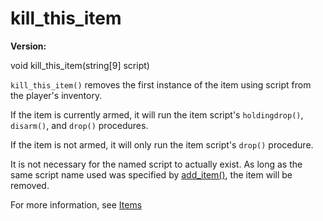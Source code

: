 # kill_this_item

**Version:** <VersionInfo dink="" standalone />&nbsp;<VersionInfo freedink="" standalone />&nbsp;<VersionInfo dinkhd="" standalone />&nbsp;<VersionInfo yedink="" standalone />

<Prototype>void kill_this_item(string[9] script)</Prototype>

`kill_this_item()` removes the first instance of the item using script from the player's inventory.

If the item is currently armed, it will run the item script's `holdingdrop()`, `disarm()`, and `drop()` procedures.

If the item is not armed, it will only run the item script's `drop()` procedure.

It is not necessary for the named script to actually exist. As long as the same script name used was specified by [add_item()](./add-item.md), the item will be removed.


For more information, see [Items](../guide/items.md)
